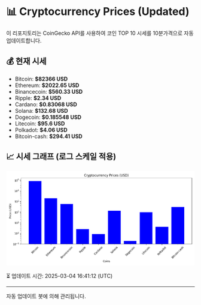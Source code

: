 
# 📊 Cryptocurrency Prices (Updated)

이 리포지토리는 CoinGecko API를 사용하여 코인 TOP 10 시세를 10분가격으로 자동 업데이트합니다.

## 💰 현재 시세
- Bitcoin: **$82366 USD**
- Ethereum: **$2022.65 USD**
- Binancecoin: **$560.33 USD**
- Ripple: **$2.34 USD**
- Cardano: **$0.83068 USD**
- Solana: **$132.68 USD**
- Dogecoin: **$0.185548 USD**
- Litecoin: **$95.6 USD**
- Polkadot: **$4.06 USD**
- Bitcoin-cash: **$294.41 USD**

## 📈 시세 그래프 (로그 스케일 적용)
![Crypto Prices](crypto_prices.png)

⏳ 업데이트 시간: 2025-03-04 16:41:12 (UTC)

---
자동 업데이트 봇에 의해 관리됩니다.

